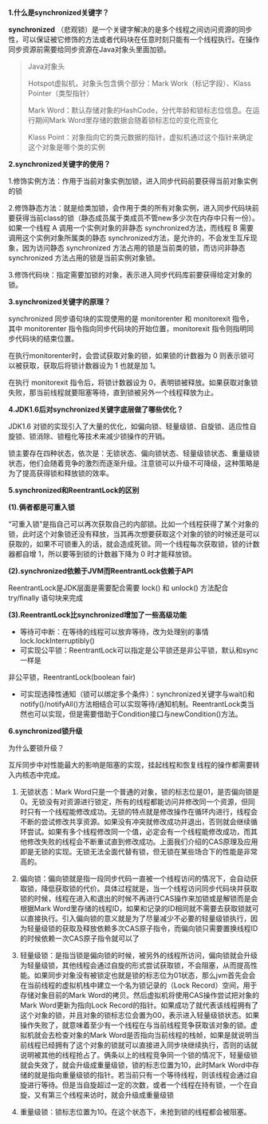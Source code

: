 **1.什么是synchronized关键字？**

**synchronized** （悲观锁）是一个关键字解决的是多个线程之间访问资源的同步性，可以保证被它修饰的方法或者代码块在任意时刻只能有一个线程执行。在操作同步资源前需要给同步资源在Java对象头里面加锁。

> Java对象头
>
> Hotspot虚拟机，对象头包含俩个部分：Mark Work（标记字段）、Klass Pointer（类型指针）
>
> Mark Word：默认存储对象的HashCode，分代年龄和锁标志位信息。在运行期间Mark Word里存储的数据会随着锁标志位的变化而变化
>
> Klass Point：对象指向它的类元数据的指针，虚拟机通过这个指针来确定这个对象是哪个类的实例

**2.synchronized关键字的使用？**

1.修饰实例方法：作用于当前对象实例加锁，进入同步代码前要获得当前对象实例的锁

2.修饰静态方法：就是给类加锁，会作用于类的所有对象实例，进入同步代码块前要获得当前class的锁（静态成员属于类成员不管new多少次在内存中只有一份）。如果一个线程 A 调用一个实例对象的非静态 synchronized方法，而线程 B 需要调用这个实例对象所属类的静态 synchronized方法，是允许的，不会发生互斥现象，因为访问静态 synchronized 方法占用的锁是当前类的锁，而访问非静态 synchronized 方法占用的锁是当前实例对象锁。

3.修饰代码块：指定需要加锁的对象，表示进入同步代码库前要获得给定对象的锁。

**3.synchronized关键字的原理？**

synchronized 同步语句块的实现使用的是 monitorenter 和 monitorexit 指令，其中 monitorenter 指令指向同步代码块的开始位置，monitorexit 指令则指明同步代码块的结束位置。

在执行monitorenter时，会尝试获取对象的锁，如果锁的计数器为 0 则表示锁可以被获取，获取后将锁计数器设为 1 也就是加 1。

在执行 monitorexit 指令后，将锁计数器设为 0，表明锁被释放。如果获取对象锁失败，那当前线程就要阻塞等待，直到锁被另外一个线程释放为止。

**4.JDK1.6后对synchronized关键字底层做了哪些优化？**

JDK1.6 对锁的实现引入了大量的优化，如偏向锁、轻量级锁、自旋锁、适应性自旋锁、锁消除、锁粗化等技术来减少锁操作的开销。

锁主要存在四种状态，依次是：无锁状态、偏向锁状态、轻量级锁状态、重量级锁状态，他们会随着竞争的激烈而逐渐升级。注意锁可以升级不可降级，这种策略是为了提高获得锁和释放锁的效率。

**5.synchronized和ReentrantLock的区别**

**(1).俩者都是可重入锁**

“可重入锁”是指自己可以再次获取自己的内部锁。比如一个线程获得了某个对象的锁，此时这个对象锁还没有释放，当其再次想要获取这个对象的锁的时候还是可以获取的，如果不可锁重入的话，就会造成死锁。同一个线程每次获取锁，锁的计数器都自增 1，所以要等到锁的计数器下降为 0 时才能释放锁。

**(2).synchronized依赖于JVM而ReentrantLock依赖于API**

ReentrantLock是JDK层面是需要配合需要 lock() 和 unlock() 方法配合 try/finally 语句块来完成

**(3).ReentrantLock比synchronized增加了一些高级功能**

- 等待可中断：在等待的线程可以放弃等待，改为处理别的事情lock.lockInterruptibly()
- 可实现公平锁：ReentrantLock可以指定是公平锁还是非公平锁，默认和sync一样是

非公平锁，ReentrantLock(boolean fair)

- 可实现选择性通知（锁可以绑定多个条件）：synchronized关键字与wait()和notify()/notifyAll()方法相结合可以实现等待/通知机制。ReentrantLock类当然也可以实现，但是需要借助于Condition接口与newCondition()方法。

**6.synchronized锁升级**

为什么要锁升级？

互斥同步中对性能最大的影响是阻塞的实现，挂起线程和恢复线程的操作都需要转入内核态中完成。

1. 无锁状态：Mark Word只是一个普通的对象，锁的标志位是01，是否偏向锁是0。无锁没有对资源进行锁定，所有的线程都能访问并修改同一个资源，但同时只有一个线程能修改成功。无锁的特点就是修改操作在循环内进行，线程会不断的尝试修改共享资源。如果没有冲突就修改成功并退出，否则就会继续循环尝试。如果有多个线程修改同一个值，必定会有一个线程能修改成功，而其他修改失败的线程会不断重试直到修改成功。上面我们介绍的CAS原理及应用即是无锁的实现。无锁无法全面代替有锁，但无锁在某些场合下的性能是非常高的。

1. 偏向锁：偏向锁就是指一段同步代码一直被一个线程访问的情况下，会自动获取锁，降低获取锁的代价。具体过程就是，当一个线程访问同步代码块并获取锁的时候，线程在进入和退出的时候不再进行CAS操作来加锁或是解锁而是会根据Mark Word里存储的线程ID，如果和记录的ID相同就不需要去获取锁就可以直接执行。引入偏向锁的意义就是为了尽量减少不必要的轻量级锁执行，因为轻量级锁的获取及释放依赖多次CAS原子指令，而偏向锁只需要置换线程ID的时候依赖一次CAS原子指令就可以了
2. 轻量级锁：是指当锁是偏向锁的时候，被另外的线程所访问，偏向锁就会升级为轻量级锁，其他线程会通过自旋的形式尝试获取锁，不会阻塞，从而提高性能。如果同步对象没有被锁定也就是锁的标志位为01状态，那么jvm首先会会在当前线程的虚拟机栈中建立一个名为锁记录的（Lock Record）空间，用于存储对象目前的Mark Word的拷贝。然后虚拟机将使用CAS操作尝试把对象的Mark Word更新为指向Lock Record的指针。如果成功了就代表该线程拥有了这个对象的锁，并且对象的锁标志位会置为00，表示进入轻量级锁状态。如果操作失败了，就意味着至少有一个线程在与当前线程竞争获取该对象的锁。虚拟机就会去检查对象的Mark Word是否指向当前线程的栈帧，如果是就说明当前线程已经拥有了这个对象的锁就可以直接进入同步块继续执行，否则的话就说明被其他的线程抢占了。俩条以上的线程竞争同一个锁的情况下，轻量级锁就会失效了，就会升级成重量级锁，锁的标志位置为10，此时Mark Word中存储的就是指向重量级锁的指针。若当前只有一个等待线程，则该线程会通过自旋进行等待。但是当自旋超过一定的次数，或者一个线程在持有锁，一个在自旋，又有第三个线程来访时，就会升级成重量级锁
3. 重量级锁：锁标志位置为10。在这个状态下，未抢到锁的线程都会被阻塞。

